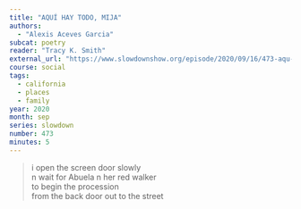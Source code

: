 ```yaml
---
title: "AQUÍ HAY TODO, MIJA"
authors:
  - "Alexis Aceves Garcia"
subcat: poetry
reader: "Tracy K. Smith"
external_url: "https://www.slowdownshow.org/episode/2020/09/16/473-aqu-hay-todo-mija"
course: social
tags:
  - california
  - places
  - family
year: 2020
month: sep
series: slowdown
number: 473
minutes: 5
---
```


> i open the screen door slowly  
n wait for Abuela n her red walker  
to begin the procession  
from the back door out to the street

